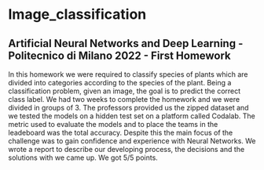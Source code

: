 # Image_classification
## Artificial Neural Networks and Deep Learning - Politecnico di Milano 2022 - First Homework

In this homework we were required to classify species of plants which are divided into categories according to the species of the plant. Being a classification problem, given an image, the goal is to predict the correct class label. We had two weeks to complete the homework and we were divided in groups of 3. The professors provided us the zipped dataset and we tested the models on a hidden test set on a platform called Codalab. The metric used to evaluate the models and to place the teams in the leadeboard was the total accuracy. Despite this the main focus of the challenge was to gain confidence and experience with Neural Networks. 
We wrote a report to describe our developing process, the decisions and the solutions with we came up.
We got 5/5 points.
